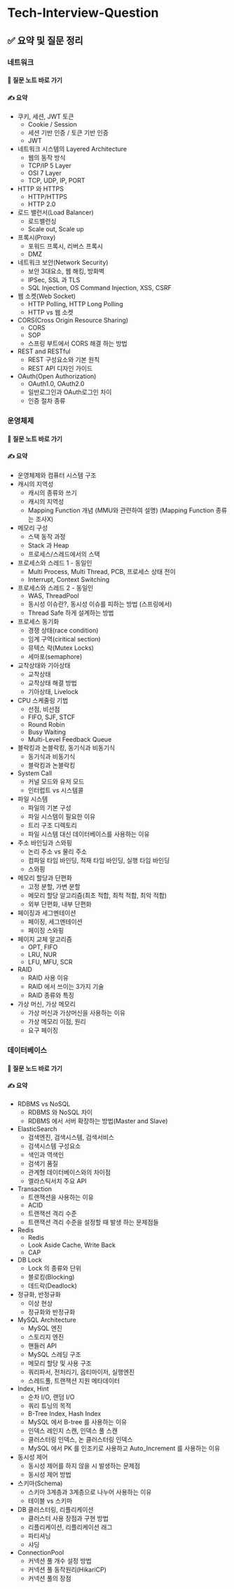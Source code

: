 # Tech-Interview-Question

## ✅ 요약 및 질문 정리

### **네트워크**

#### 🔗 질문 노트 바로 가기

#### ✍ 요약

- 쿠키, 세션, JWT 토큰
  - Cookie / Session
  - 세션 기반 인증 / 토큰 기반 인증
  - JWT
- 네트워크 시스템의 Layered Architecture
  - 웹의 동작 방식
  - TCP/IP 5 Layer
  - OSI 7 Layer
  - TCP, UDP, IP, PORT
- HTTP 와 HTTPS
  - HTTP/HTTPS
  - HTTP 2.0
- 로드 밸런서(Load Balancer)
  - 로드밸런싱
  - Scale out, Scale up
- 프록시(Proxy)
  - 포워드 프록시, 리버스 프록시
  - DMZ
- 네트워크 보안(Network Security)
  - 보안 3대요소, 웹 해킹, 방화벽
  - IPSec, SSL 과 TLS
  - SQL Injection, OS Command Injection, XSS, CSRF
- 웹 소켓(Web Socket)
  - HTTP Polling, HTTP Long Polling
  - HTTP vs 웹 소켓
- CORS(Cross Origin Resource Sharing)
  - CORS
  - SOP
  - 스프링 부트에서 CORS 해결 하는 방법
- REST and RESTful
  - REST 구성요소와 기본 원칙
  - REST API 디자인 가이드
- OAuth(Open Authorization)
  - OAuth1.0, OAuth2.0
  - 일반로그인과 OAuth로그인 차이
  - 인증 절차 종류

### **운영체제**

#### 🔗 질문 노트 바로 가기

#### ✍ 요약

- 운영체제와 컴퓨터 시스템 구조
- 캐시의 지역성
  - 캐시의 종류와 쓰기
  - 캐시의 지역성
  - Mapping Function 개념 (MMU와 관련하여 설명) (Mapping Function 종류는 조사X)
- 메모리 구성
  - 스택 동작 과정
  - Stack 과 Heap
  - 프로세스/스레드에서의 스택
- 프로세스와 스레드 1 - 동일인
  - Multi Process, Multi Thread, PCB, 프로세스 상태 전이
  - Interrupt, Context Switching
- 프로세스와 스레드 2 - 동일인
  - WAS, ThreadPool
  - 동시성 이슈란?, 동시성 이슈를 피하는 방법 (스프링에서)
  - Thread Safe 하게 설계하는 방법
- 프로세스 동기화
  - 경쟁 상태(race condition)
  - 임계 구역(ciritical section)
  - 뮤텍스 락(Mutex Locks)
  - 세마포(semaphore)
- 교착상태와 기아상태
  - 교착상태
  - 교착상태 해결 방법
  - 기아상태, Livelock
- CPU 스케줄링 기법
  - 선점, 비선점
  - FIFO, SJF, STCF
  - Round Robin
  - Busy Waiting
  - Multi-Level Feedback Queue
- 블락킹과 논블락킹, 동기식과 비동기식
  - 동기식과 비동기식
  - 블락킹과 논블락킹
- System Call
  - 커널 모드와 유저 모드
  - 인터럽트 vs 시스템콜
- 파일 시스템
  - 파일의 기본 구성
  - 파일 시스템이 필요한 이유
  - 트리 구조 디렉토리
  - 파일 시스템 대신 데이터베이스를 사용하는 이유
- 주소 바인딩과 스와핑
  - 논리 주소 vs 물리 주소
  - 컴파일 타임 바인딩, 적재 타임 바인딩, 실행 타임 바인딩
  - 스와핑
- 메모리 할당과 단편화
  - 고정 분할, 가변 분할
  - 메모리 할당 알고리즘(최초 적합, 최적 적합, 최악 적합)
  - 외부 단편화, 내부 단편화
- 페이징과 세그멘테이션
  - 페이징, 세그멘테이션
  - 페이징 스와핑
- 페이지 교체 알고리즘
  - OPT, FIFO
  - LRU, NUR
  - LFU, MFU, SCR
- RAID
  - RAID 사용 이유
  - RAID 에서 쓰이는 3가지 기술
  - RAID 종류와 특징
- 가상 머신, 가상 메모리
  - 가상 머신과 가상머신을 사용하는 이유
  - 가상 메모리 이점, 원리
  - 요구 페이징

### **데이터베이스**

#### 🔗 질문 노드 바로 가기

#### ✍ 요약

- RDBMS vs NoSQL
  - RDBMS 와 NoSQL 차이
  - RDBMS 에서 서버 확장하는 방법(Master and Slave)
- ElasticSearch
  - 검색엔진, 검색시스템, 검색서비스
  - 검색시스템 구성요소
  - 색인과 역색인
  - 검색기 품질
  - 관계형 데이터베이스와의 차이점
  - 엘라스틱서치 주요 API
- Transaction
  - 트랜잭션을 사용하는 이유
  - ACID
  - 트랜잭션 격리 수준
  - 트랜잭션 격리 수준을 설정할 때 발생 하는 문제점들
- Redis
  - Redis
  - Look Aside Cache, Write Back
  - CAP
- DB Lock
  - Lock 의 종류와 단위
  - 블로킹(Blocking)
  - 데드락(Deadlock)
- 정규화, 반정규화
  - 이상 현상
  - 정규화와 반정규화
- MySQL Architecture
  - MySQL 엔진
  - 스토리지 엔진
  - 핸들러 API
  - MySQL 스레딩 구조
  - 메모리 할당 및 사용 구조
  - 쿼리파서, 전처리기, 옵티마이저, 실행엔진
  - 스레드풀, 트랜잭션 지원 메타데이터
- Index, Hint
  - 순차 I/O, 랜덤 I/O
  - 쿼리 튜닝의 목적
  - B-Tree Index, Hash Index
  - MySQL 에서 B-tree 를 사용하는 이유
  - 인덱스 레인지 스캔, 인덱스 풀 스캔
  - 클러스터링 인덱스, 논 클러스터링 인덱스
  - MySQL 에서 PK 를 인조키로 사용하고 Auto_Increment 를 사용하는 이유
- 동시성 제어
  - 동시성 제어를 하지 않을 시 발생하는 문제점
  - 동시성 제어 방법
- 스키마(Schema)
  - 스키마 3계층과 3계층으로 나누어 사용하는 이유
  - 테이블 vs 스키마
- DB 클러스터링, 리플리케이션
  - 클러스터 사용 장점과 구현 방법
  - 리플리케이션, 리플리케이션 래그
  - 파티셔닝
  - 샤딩
- ConnectionPool
  - 커넥션 풀 개수 설정 방법
  - 커넥션 풀 동작원리(HikariCP)
  - 커넥션 풀의 장점

